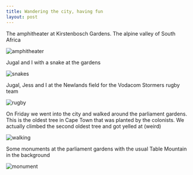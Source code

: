 ```yaml
---
title: Wandering the city, having fun
layout: post
---
```


The amphitheater at Kirstenbosch Gardens. The alpine valley of South Africa

![amphitheater](http://2.bp.blogspot.com/_LdRmP430Hc0/S4GIC5XHtcI/AAAAAAAAAIM/YAZ07vlr6Cg/s680/IMG_4806.JPG)

Jugal and I with a snake at the gardens

![snakes](http://4.bp.blogspot.com/_LdRmP430Hc0/S4GI9oPSUvI/AAAAAAAAAIU/vmy8241a82M/s680/IMG_4796.JPG)

Jugal, Jess and I at the Newlands field for the Vodacom Stormers rugby team

![rugby](http://4.bp.blogspot.com/_LdRmP430Hc0/S4GLH6llx8I/AAAAAAAAAIc/IwwMHM7-NGk/s680/IMG_4861.JPG)

On Friday we went into the city and walked around the parliament gardens. This is the oldest tree in Cape Town that was planted by the colonists. We actually climbed the second oldest tree and got yelled at (weird)

![walking](http://4.bp.blogspot.com/_LdRmP430Hc0/S4GMfg6muxI/AAAAAAAAAIk/OMRc93skkDE/s680/IMG_4831.JPG)

Some monuments at the parliament gardens with the usual Table Mountain in the background

![monument](http://2.bp.blogspot.com/_LdRmP430Hc0/S4GNU7NjByI/AAAAAAAAAIs/nWwOA9Wdxp0/s680/IMG_4841.JPG)
